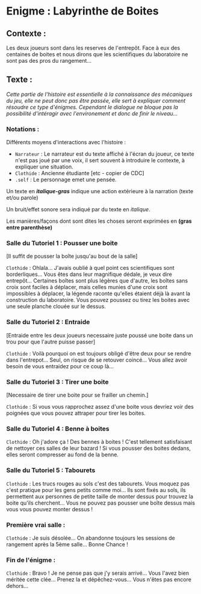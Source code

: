 # Enigme : Labyrinthe de Boites

## Contexte :

Les deux joueurs sont dans les reserves de l'entrepôt. Face à eux des centaines de boites et nous dirons que les scientifiques du laboratoire ne sont pas des pros du rangement...

## Texte :

*Cette partie de l'histoire est essentielle à la connaissance des mécaniques du jeu, elle ne peut donc pas être passée, elle sert à expliquer comment résoudre ce type d'énigmes. Cependant le dialogue ne bloque pas la possibilité d'intéragir avec l'environement et donc de finir le niveau...*

### Notations :

Différents moyens d'interactions avec l'histoire :
* ```Narrateur``` : Le narrateur est du texte affiché à l'écran du joueur, ce texte n'est pas joué par une voix, il sert souvent à introduire le contexte, à expliquer une situation.
* ```Clothide``` : Ancienne étudiante [etc - copier de CDC]
* ```.self``` : Le personnage emet une pensée.

Un texte en ***italique-gras*** indique une action extérieure à la narration (texte et/ou parole)

Un bruit/effet sonore sera indiqué par du texte en *italique*.

Les manières/façons dont sont dites les choses seront exprimées en **(gras entre parenthèse)**

### Salle du Tutoriel 1 : Pousser une boite

[Il suffit de pousser la boîte jusqu'au bout de la salle]

```Clothide``` : Ohlala... J'avais oublié à quel point ces scientifiques sont borderliques... Vous êtes dans leur magnifique dédale, je veux dire entrepôt... Certaines boîtes sont plus légères que d'autre, les boîtes sans croix sont faciles à déplacer, mais celles munies d'une croix sont impossibles à déplacer, la légende raconte qu'elles étaient déjà là avant la construction du laboratoire. Vous pouvez poussez ou tirez les boites avec une seule planche clouée sur le dessus.

### Salle du Tutoriel 2 : Entraide

[Entraide entre les deux joueurs necessaire juste poussé une boite dans un trou pour que l'autre puisse passer]

```Clothide``` : Voilà pourquoi on est toujours obligé d'être deux pour se rendre dans l'entrepot... Seul, on risque de se retouver coincé... Vous allez avoir besoin de vous entraidez pour ce coup là...

### Salle du Tutoriel 3 : Tirer une boite 

[Necessaire de tirer une boite pour se frailler un chemin.]

```Clothide``` : Si vous vous rapprochez assez d'une boite vous devriez voir des poignées que vous pouvez attraper pour tirer les boites.

### Salle du Tutoriel 4 : Benne à boites

```Clothide``` : Oh j'adore ça ! Des bennes à boites ! C'est tellement satisfaisant de nettoyer ces salles de leur bazard ! Si vous pousser des boites dedans, elles seront compresser au fond de la benne.

### Salle du Tutoriel 5 : Tabourets

```Clothide``` : Les trucs rouges au sols c'est des tabourets. Vous moquez pas c'est pratique pour les gens petits comme moi... Ils sont fixés au sols, ils permettent aux personnes de petite taille de monter dessus pour trouvez la boite qu'ils cherchent... Vous ne pouvez pas pousser une boîte dessus mais vous vous pouvez monter dessus !

### Première vrai salle : 

```Clothide``` : Je suis désolée... On abandonne toujours les sessions de rangement après la 5ème salle... Bonne Chance !

### Fin de l'énigme : 

```Clothide``` : Bravo ! Je ne pense pas que j'y serais arrivé... Vous l'avez bien méritée cette clée... Prenez la et dépêchez-vous... Vous n'êtes pas encore dehors...